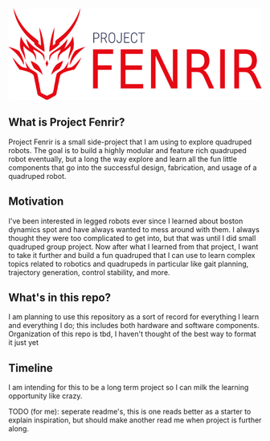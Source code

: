![fenrir logo](branding/fenrir_logo.png)

## What is Project Fenrir?

Project Fenrir is a small side-project that I am using to explore quadruped robots. The goal is to build a highly modular and feature rich quadruped robot eventually, but a long the way explore and learn all the fun little components that go into the successful design, fabrication, and usage of a quadruped robot.

## Motivation

I've been interested in legged robots ever since I learned about boston dynamics spot and have always wanted to mess around with them. I always thought they were too complicated to get into, but that was until I did small quadruped group project. Now after what I learned from that project, I want to take it further and build a fun quadruped that I can use to learn complex topics related to robotics and quadrupeds in particular like gait planning, trajectory generation, control stability, and more. 

## What's in this repo?

I am planning to use this repository as a sort of record for everything I learn and everything I do; this includes both hardware and software components. Organization of this repo is tbd, I haven't thought of the best way to format it just yet

## Timeline
I am intending for this to be a long term project so I can milk the learning opportunity like crazy.

TODO (for me): seperate readme's, this is one reads better as a starter to explain inspiration, but should make another read me when project is further along.